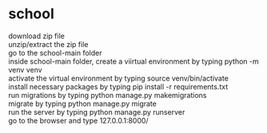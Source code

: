 # school
download zip file  
unzip/extract the zip file    
go to the school-main folder    
inside school-main folder, create a viirtual environment by typing python -m venv venv    
activate the virtual environment by typing source venv/bin/activate    
install necessary packages by typing pip install -r requirements.txt    
run migrations by typing python manage.py makemigrations    
migrate by typing python manage.py migrate    
run the server by typing python manage.py runserver    
go to the browser and type 127.0.0.1:8000/    
